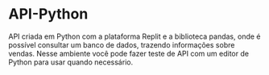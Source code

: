 # API-Python
 API criada em Python com a plataforma Replit e a biblioteca pandas, onde é possível consultar um banco de dados, trazendo informações sobre vendas. Nesse ambiente você pode fazer teste de API com um editor de Python para usar quando necessário.
